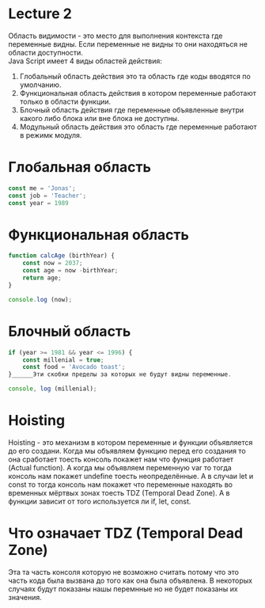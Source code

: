 # Lecture 2

Область видимости - это место для выполнения контекста где переменные видны. Если переменные не видны то они находяться не области доступности.  
Java Script имеет 4 виды областей действия:
1) Глобальный область действия это та область где коды вводятся по умолчанию.
2) Функциональная область действия в котором переменные работают только в области функции.
3) Блочный область действия где переменные объявленные внутри какого либо блока или вне блока не доступны.
4) Модульный область действия это область где переменные работают в режимк модуля.



# Глобальная область 

```js
const me = 'Jonas';
const job = 'Teacher';
const year = 1989
```


# Функциональная область 

```js
function calcAge (birthYear) {
    const now = 2037;
    const age = now -birthYear;
    return age; 
}

console.log (now);
```


# Блочный область 

```js
if (year >= 1981 && year <= 1996) {
    const millenial = true;
    const food = 'Avocado toast';
}______Эти скобки пределы за которых не будут видны переменные.

console, log (millenial);
```

# Hoisting 

Hoisting - это механизм в котором переменные и функции объявляется до его создани. Когда мы объявляем функцию перед его создания то она сработает тоесть консоль покажет нам что функция работает (Actual function). А когда мы объявляем переменную var то тогда консоль нам покажет undefine тоесть неопределённые. А в случаи let и const то тогда консоль нам покажет что переменные находять во временных мёртвых зонах тоесть TDZ (Temporal  Dead Zone). А в функции зависит от того используется ли if, let, const.

# Что означает TDZ (Temporal  Dead Zone)

Эта та часть консоля которую не возможно считать потому что это часть кода была вызвана до того как она была объявлена. В некоторых случаях будут показаны нашы перемнные но не будет показаны их значения.